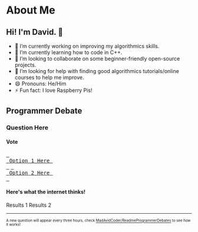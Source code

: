 # About Me

## Hi! I'm David. 👋

- 🔭 I’m currently working on improving my algorithmics skills.
- 🌱 I’m currently learning how to code in C++.
- 👯 I’m looking to collaborate on some beginner-friendly open-source projects.
- 🤔 I’m looking for help with finding good algorithmics tutorials/online courses to help me improve.
- 😄 Pronouns: He/Him
- ⚡ Fun fact: I love Raspberry Pis!

## Programmer Debate
### <!-- Question starts -->Question Here<!-- Question ends -->
#### Vote
[<kbd> <br> <!-- Option 1 starts -->Option 1 Here<!-- Option 1 ends --> <br> </kbd>][Option 1]
[<kbd> <br> <!-- Option 2 starts -->Option 2 Here<!-- Option 2 ends --> <br> </kbd>][Option 2]
#### Here's what the internet thinks!
<!-- Results 1 starts -->Results 1<!-- Results 1 ends -->
<!-- Results 2 starts -->Results 2<!-- Results 2 ends -->
---
<sup><sub>A new question will appear every three hours, check [MadAvidCoder/ReadmeProgrammerDebates](https://github.com/MadAvidCoder/ReadmeProgrammerDebates) to see how it works!</sub></sub>  

<!-- Links -->
[Option 1]: https://voting.madavidcoder.hackclub.app/option-1
[Option 2]: https://voting.madavidcoder.hackclub.app/option-2
